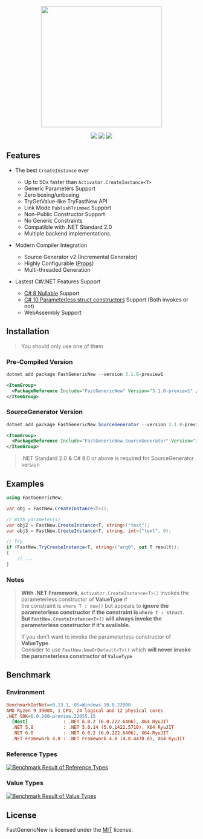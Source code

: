 <div align="center">
  <a href="https://github.com/Nyrest/FastGenericNew"><img height="320" src="https://github.com/Nyrest/FastGenericNew/raw/main/Assets/FastGenericNew-Wide.svg"></a>
  
  <a href="https://github.com/Nyrest/FastGenericNew/actions/workflows/tests.yml"><img src="https://img.shields.io/github/workflow/status/Nyrest/FastGenericNew/Tests?style=for-the-badge"></a>
  <a href="https://www.nuget.org/packages/FastGenericNew/"><img src="https://img.shields.io/nuget/vpre/FastGenericNew?style=for-the-badge&color=0065b3"></a>
  <a href="https://www.nuget.org/packages/FastGenericNew.SourceGenerator/"><img src="https://img.shields.io/nuget/vpre/FastGenericNew.SourceGenerator?label=SourceGenerator&style=for-the-badge&color=0065b3"></a>
</div>

## Features

- The best `CreateInstance` ever
  - Up to 50x faster than `Activator.CreateInstance<T>`
  - Generic Parameters Support
  - Zero boxing/unboxing
  - TryGetValue-like TryFastNew API
  - Link Mode `PublishTrimmed` Support
  - Non-Public Constructor Support
  - No Generic Constraints
  - Compatible with .NET Standard 2.0
  - Multiple backend implementations.

- Modern Compiler Integration
  - Source Generator v2 (Incremental Generator)
  - Highly Configurable ([Props](https://github.com/Nyrest/FastGenericNew/wiki/SourceGenerator-Options))
  - Multi-threaded Generation

- Lastest C#/.NET Features Support
  - [C# 8 Nullable](https://docs.microsoft.com/en-us/dotnet/csharp/language-reference/builtin-types/nullable-reference-types) Support
  - [C# 10 Parameterless struct constructors](https://docs.microsoft.com/en-us/dotnet/csharp/language-reference/proposals/csharp-10.0/parameterless-struct-constructors) Support (Both invokes or not)
  - WebAssembly Support

## Installation

> You should only use one of them

### Pre-Compiled Version

```powershell
dotnet add package FastGenericNew --version 3.1.0-preview1
```

```xml
<ItemGroup>
  <PackageReference Include="FastGenericNew" Version="3.1.0-preview1" />
</ItemGroup>
```

### SourceGenerator Version

```powershell
dotnet add package FastGenericNew.SourceGenerator --version 3.1.0-preview1
```

```xml
<ItemGroup>
  <PackageReference Include="FastGenericNew.SourceGenerator" Version="3.1.0-preview1" />
</ItemGroup>
```

> .NET Standard 2.0 & C# 8.0 or above is required for SourceGenerator version

## Examples

```cs
using FastGenericNew;

var obj = FastNew.CreateInstance<T>();

// With parameter(s)
var obj2 = FastNew.CreateInstance<T, string>("text");
var obj3 = FastNew.CreateInstance<T, string, int>("text", 0);

// Try
if (FastNew.TryCreateInstance<T, string>("arg0", out T result));
{
    // ...
}
```

### Notes

> **With .NET Framework**, `Activator.CreateInstance<T>()` invokes the parameterless constructor of **ValueType** if  
> the constraint is `where T : new()` but appears to **ignore the parameterless constructor if the constraint is `where T : struct`**.  
> **But `FastNew.CreateInstance<T>()` will always invoke the parameterless constructor if it's available.**  
> 
> If you don't want to invoke the parameterless constructor of **ValueType**.  
> Consider to use `FastNew.NewOrDefault<T>()` which **will never invoke the parameterless constructor of `ValueType`**

## Benchmark  

### **Environment**

``` ini
BenchmarkDotNet=v0.13.1, OS=Windows 10.0.22000
AMD Ryzen 9 3900X, 1 CPU, 24 logical and 12 physical cores
.NET SDK=6.0.200-preview.22055.15
  [Host]             : .NET 6.0.2 (6.0.222.6406), X64 RyuJIT
  .NET 5.0           : .NET 5.0.14 (5.0.1422.5710), X64 RyuJIT
  .NET 6.0           : .NET 6.0.2 (6.0.222.6406), X64 RyuJIT
  .NET Framework 4.8 : .NET Framework 4.8 (4.8.4470.0), X64 RyuJIT
```

### Reference Types

[![Benchmark Result of Reference Types](https://raw.githubusercontent.com/Nyrest/FastGenericNew/main/Benchmark_ReferenceType.png)](https://github.com/Nyrest/FastGenericNew/blob/main/FastGenericNew.Benchmarks/Benchmarks/ReferenceTypeBenchmark.cs)

### Value Types

[![Benchmark Result of Value Types](https://raw.githubusercontent.com/Nyrest/FastGenericNew/main/Benchmark_ValueType.png)](https://github.com/Nyrest/FastGenericNew/blob/main/FastGenericNew.Benchmarks/Benchmarks/ValueTypeBenchmark.cs)

## License

FastGenericNew is licensed under the [MIT](LICENSE) license.
